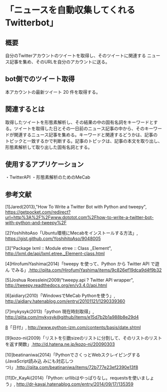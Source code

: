 # 「ニュースを自動収集してくれるTwitterbot」

## 概要
自分のTwitterアカウントのツイートを取得し、そのツイートに関連する
ニュース記事を集め、そのURLを自分のアカウントに送る。

## bot側でのツイート取得
本アカウントの最新ツイート 20 件を取得する。

## 関連するとは
取得したツイートを形態素解析し、その結果の中の固有名詞をキーワードとす
る。ツイートを取得した日とその一日前のニュース記事の中から、そのキーワー
ドが関連するニュース記事を集める。キーワードと関連するどうかは、記事の
トピックと一致するかで判断する。記事のトピックは、記事の本文を取り出し、
形態素解析して取り出した固有名詞とする。

## 使用するアプリケーション
・TwitterAPI
・形態素解析のためのMeCab


## 参考文献
[1]Jared(2013),"How To Write a Twitter Bot with Python and tweepy",
<https://getpocket.com/redirect?url=http%3A%2F%2Fwww.dototot.com%2Fhow-to-write-a-twitter-bot-with-python-and-tweepy%2F>

[2]YoshihitoAso「Ubuntu環境にMecabをインストールする方法」,
<https://gist.github.com/YoshihitoAso/9048005>

[3]"Package lxml :: Module etree :: Class _Element",
<http://lxml.de/api/lxml.etree._Element-class.html>

[4]HirofumiYashima(2014)「tweepy を使って、Python から Twitter API で遊ん
でみる」,<http://qiita.com/HirofumiYashima/items/9c826ef19dca9d4f9b32>

[5]Joshua Roesslein(2009)"tweepy.api ? Twitter API wrapper",
<http://tweepy.readthedocs.org/en/v3.4.0/api.html>

[6]aidiary(2010)「WindowsでMeCab Pythonを使う」,
<http://aidiary.hatenablog.com/entry/20101121/1290339360>

[7]mykysyk(2013)「python 現在時刻取得」,
<http://qiita.com/mykysyk@github/items/e15d7b2b1a988b8e29d4>

[8](2010,python-izm)「日付」,
<http://www.python-izm.com/contents/basis/date.shtml>

[9]kozo-ni(2009)「リストを引数sizeのリストに分割して、そのリストのリスト
を返す関数」,<http://d.hatena.ne.jp/kozo-ni/20090303>

[10]beatinaniwa(2014)「PythonでさくっとWebスクレイピングする (JavaScript読み込
みにも対応しつつ)」,<http://qiita.com/beatinaniwa/items/72b777e23ef2390e13f8>

[11]Dr_KayAi(2014)「Python: urllibはやっぱりなし。requestsを使いましょう」,
<http://dr-kayai.hatenablog.com/entry/2014/09/17/135359>
